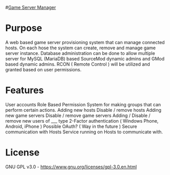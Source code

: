 #[Game Server Manager](https://github.com/NicronS/GameServerManager)


# Purpose

A web based game server provisioning system that can manage connected hosts. On each hose the system can create, remove and manage game server instance. Database administration can be done to allow multiple server for MySQL (MariaDB) based SourceMod dynamic admins and GMod based dynamic admins. RCON ( Remote Control ) will be utilized and granted based on user permissions. 


# Features

User accounts
Role Based Permission System for making groups that can perform certain actions.
Adding new hosts
Disable / remove hosts
Adding new game servers
Disable / remove game servers
Adding / Disable / remove new users of ___ type
2-Factor authentication ( Windows Phone, Android, iPhone )
Possible OAuth? ( Way in the future )
Secure communication with Hosts
Service running on Hosts to communicate with.



# License

  GNU GPL v3.0 - https://www.gnu.org/licenses/gpl-3.0.en.html
